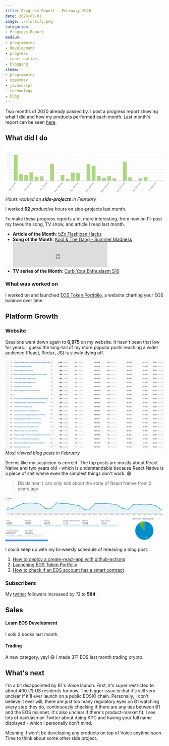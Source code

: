 ```yaml
---
title: Progress Report - February 2020
date: 2020-03-01
image: ./clockify.png
categories:
- Progress Report
medium:
- programming
- development
- progress
- react native
- blogging
steem:
- programming
- steemdev
- javascript
- technology
- blog
---
```


Two months of 2020 already passed by.
I post a progress report showing what I did and how my products performed each month.
Last month's report can be seen [here](/progress-report-january-2020).

## What did I do

![Productive Hours in February](./clockify.png)
_Hours worked on **side-projects** in February_

I worked **62** _productive_ hours on side-projects last month.

To make these progress reports a bit more interesting, from now on I'll post my favourite song, TV show, and article I read last month.

* **Article of the Month**: [bZx Flashloan Hacks](https://www.lesswrong.com/posts/Kbm6QnJv9dgWsPHQP/schelling-fences-on-slippery-slopes)
* **Song of the Month**: [Kool & The Gang - Summer Madness](https://open.spotify.com/track/5BxHfyGk49gqbg5BdW6FO4)
    <iframe src="https://open.spotify.com/embed/track/5BxHfyGk49gqbg5BdW6FO4" width="300" height="80" frameborder="0" allowtransparency="true" allow="encrypted-media"></iframe>
* **TV series of the Month**: [Curb Your Enthusiasm S10](https://trakt.tv/shows/the-order-2019)

### What was worked on

I worked on and launched [EOS Token Portfolio](https://mrtoph.github.io/token-portfolio/), a website charting your EOS balance over time.

## Platform Growth

### Website

Sessions went down again to **6,975** on my website.
It hasn't been that low for years.
I guess the long-tail of my more popular posts reaching a wider audience (React, Redux, JS) is slowly dying off.

![Top posts for February 2020](./top-posts.png)
_Most viewed blog posts in February_

Seems like my suspicion is correct.
The top posts are mostly about React Native and two years old - which is understandable because React Native is a piece of shit where even the simplest things don't work. 😁

> Disclaimer: I can only talk about the state of React Native from 2 years ago.

![Website Traffic](./website-traffic.png)

I could keep up with my bi-weekly schedule of releasing a blog post.

1. [How to deploy a create-react-app with github-actions](/create-react-app-github-actions/)
2. [Launching EOS Token Portfolio](/launching-eos-token-portfolio/)
3. [How to check if an EOS account has a smart contract](/how-to-check-if-an-eos-account-has-a-smart-contract/)

### Subscribers

My [twitter](https://twitter.com/cmichelio) followers increased by _13_ to **584**.

## Sales


#### Learn EOS Development

I sold 2 books last month.

#### Trading

A new category, yay! 😃
I made 371 EOS last month trading crypto.

## What's next

I'm a bit disappointed by B1's Voice launch.
First, it's super restricted to about 400 (?) US residents for now.
The bigger issue is that it's still very unclear if it'll ever launch on a public EOSIO chain. Personally, I don't believe it ever will, there are just too many regulatory eyes on B1 watching every step they do, continuously checking if there are any ties between B1 and the EOS mainnet.
It's also unclear if there's product-market fit. I see lots of backlash on Twitter about doing KYC and having your full name displayed - which I personally don't mind.

Meaning, I won't be developing any products on top of Voice anytime soon.
Time to think about some other side project.
